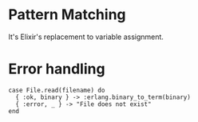 # Pattern Matching

It's Elixir's replacement to variable assignment.

# Error handling

```
case File.read(filename) do
  { :ok, binary } -> :erlang.binary_to_term(binary)
  { :error, _ } -> "File does not exist"
end
```
